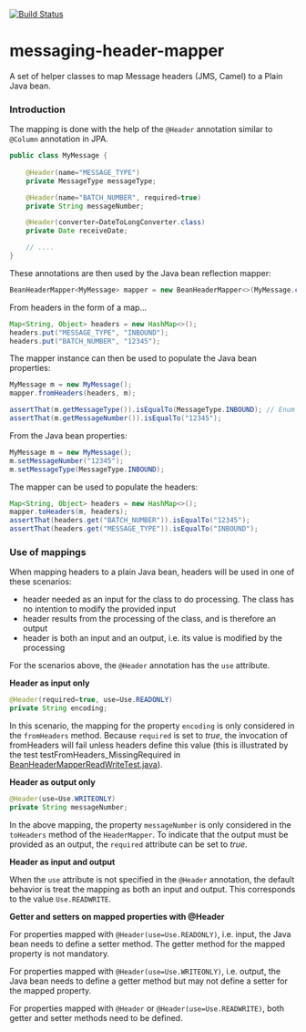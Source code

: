 [![Build Status][travis-badge]][travis-badge-url]

[travis-badge]: https://travis-ci.org/adelinor/messaging-header-mapper.svg?branch=master
[travis-badge-url]: https://travis-ci.org/adelinor/messaging-header-mapper

# messaging-header-mapper

A set of helper classes to map Message headers (JMS, Camel) to a Plain Java bean.

### Introduction

The mapping is done with the help of the `@Header` annotation similar to `@Column` annotation in JPA.

```java
public class MyMessage {
	
	@Header(name="MESSAGE_TYPE")
	private MessageType messageType;

	@Header(name="BATCH_NUMBER", required=true)
	private String messageNumber;

	@Header(converter=DateToLongConverter.class)
	private Date receiveDate;

	// ....
}
```

These annotations are then used by the Java bean reflection mapper:

```java
BeanHeaderMapper<MyMessage> mapper = new BeanHeaderMapper<>(MyMessage.class);
```

From headers in the form of a map...

```java
Map<String, Object> headers = new HashMap<>();
headers.put("MESSAGE_TYPE", "INBOUND");
headers.put("BATCH_NUMBER", "12345");
```

The mapper instance can then be used to populate the Java bean properties:

```java
MyMessage m = new MyMessage();
mapper.fromHeaders(headers, m);

assertThat(m.getMessageType()).isEqualTo(MessageType.INBOUND); // Enum mapped by its name
assertThat(m.getMessageNumber()).isEqualTo("12345");

```

From the Java bean properties:

```java
MyMessage m = new MyMessage();
m.setMessageNumber("12345");
m.setMessageType(MessageType.INBOUND);

```

The mapper can be used to populate the headers:

```java
Map<String, Object> headers = new HashMap<>();
mapper.toHeaders(m, headers);
assertThat(headers.get("BATCH_NUMBER")).isEqualTo("12345");
assertThat(headers.get("MESSAGE_TYPE")).isEqualTo("INBOUND");

```

### Use of mappings

When mapping headers to a plain Java bean, headers will be used in one of these scenarios:

* header needed as an input for the class to do processing. The class has no intention to modify the provided input
* header results from the processing of the class, and is therefore an output
* header is both an input and an output, i.e. its value is modified by the processing

For the scenarios above, the `@Header` annotation has the `use` attribute.

**Header as input only**

```java
@Header(required=true, use=Use.READONLY)
private String encoding;
```

In this scenario, the mapping for the property `encoding` is only considered in the `fromHeaders` method. Because `required` is set to *true*, the invocation of fromHeaders will fail unless headers define this value (this is illustrated by
the test testFromHeaders_MissingRequired in [BeanHeaderMapperReadWriteTest.java](src/test/java/com/github/adelinor/messaging/mapper/beans/BeanHeaderMapperReadWriteTest.java)).

**Header as output only**

```java
@Header(use=Use.WRITEONLY)
private String messageNumber;
```

In the above mapping, the property `messageNumber` is only considered in the
`toHeaders` method of the `HeaderMapper`.
To indicate that the output must be provided as an output, the `required` 
attribute can be set to *true*.

**Header as input and output**

When the `use` attribute is not specified in the `@Header` annotation, the
default behavior is treat the mapping as both an input and output. This corresponds to the value `Use.READWRITE`.

**Getter and setters on mapped properties with @Header**

For properties mapped with `@Header(use=Use.READONLY)`, i.e. input, the Java bean needs to define a setter method. The getter method for the mapped property 
is not mandatory.

For properties mapped with `@Header(use=Use.WRITEONLY)`, i.e. output, the Java bean needs to define a getter method but may not define a setter for the mapped property.

For properties mapped with `@Header` or `@Header(use=Use.READWRITE)`, both getter
and setter methods need to be defined.
